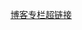 [博客专栏超链接]([https://blog.csdn.net/qq_43840665](https://blog.csdn.net/qq_43840665/category_11594961.html?spm=1001.2014.3001.5482)https://blog.csdn.net/qq_43840665/category_11594961.html?spm=1001.2014.3001.5482)
